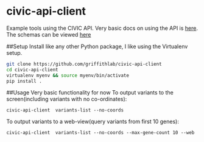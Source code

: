 # civic-api-client
Example tools using the CIVIC API. Very basic docs on using the API is
[here](https://civic.genome.wustl.edu/#/api-documentation). The schemas
can be viewed [here](https://github.com/genome/civic-server/blob/deploy/db/schema.rb)

##Setup
Install like any other Python package, I like using the Virtualenv setup.
``` bash
git clone https://github.com/griffithlab/civic-api-client
cd civic-api-client
virtualenv myenv && source myenv/bin/activate
pip install .
```

##Usage
Very basic functionality for now
To output variants to the screen(including variants with no co-ordinates):
```
civic-api-client  variants-list --no-coords
```
To output variants to a web-view(query variants from first 10 genes):
```
civic-api-client  variants-list --no-coords --max-gene-count 10 --web
```
